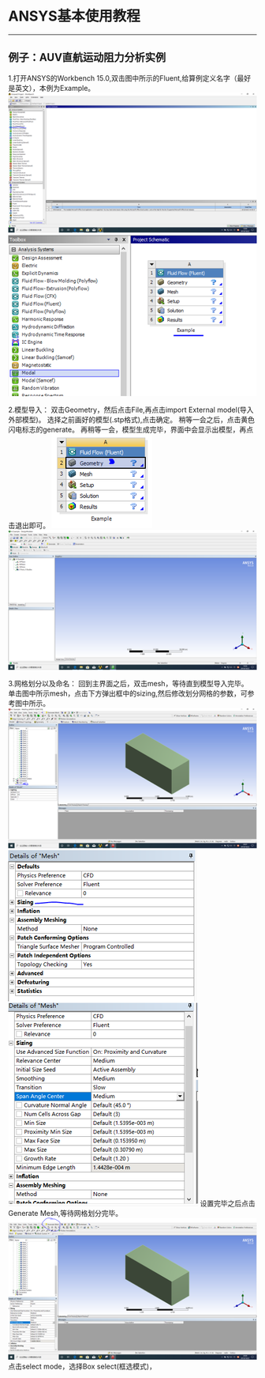 # ANSYS基本使用教程
---
## 例子：AUV直航运动阻力分析实例
1.打开ANSYS的Workbench 15.0,双击图中所示的Fluent,给算例定义名字（最好是英文），本例为Example。
![1](https://github.com/moluwaiting/Fang/blob/master/ANSYS/Image/1.PNG)
![2](https://github.com/moluwaiting/Fang/blob/master/ANSYS/2.PNG)

2.模型导入：
双击Geometry，然后点击File,再点击import External model(导入外部模型)。
选择之前画好的模型(.stp格式),点击确定。
稍等一会之后，点击黄色闪电标志的generate。
再稍等一会，模型生成完毕，界面中会显示出模型，再点击退出即可。
![3](https://github.com/moluwaiting/Fang/blob/master/ANSYS/3.PNG)
![4](https://github.com/moluwaiting/Fang/blob/master/ANSYS/4.PNG)

3.网格划分以及命名：
回到主界面之后，双击mesh，等待直到模型导入完毕。
单击图中所示mesh，点击下方弹出框中的sizing,然后修改划分网格的参数，可参考图中所示。
![5](https://github.com/moluwaiting/Fang/blob/master/ANSYS/5.PNG)
![6](https://github.com/moluwaiting/Fang/blob/master/ANSYS/6.PNG)
![7](https://github.com/moluwaiting/Fang/blob/master/ANSYS/7.PNG)
设置完毕之后点击Generate Mesh,等待网格划分完毕。
![8](https://github.com/moluwaiting/Fang/blob/master/ANSYS/8.PNG)
点击select mode，选择Box select(框选模式)，
